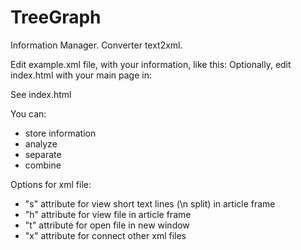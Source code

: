 # TreeGraph
Information Manager. Converter text2xml.

Edit example.xml file, with your information, like this:
<n b="Phones">
 <n b="Daddy" s="123"/>
 <n b="Mom" s="321"/>
</n>
Optionally, edit index.html with your main page in:
<FRAME name="article" scrolling="yes" src="main.html">

See index.html

You can:
+ store information
+ analyze
+ separate
+ combine

Options for xml file:
+ "s" attribute for view short text lines (\n split) in article frame
+ "h" attribute for view file in article frame
+ "t" attribute for open file in new window
+ "x" attribute for connect other xml files
